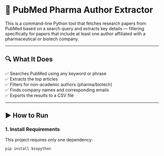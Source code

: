 # 📘 PubMed Pharma Author Extractor

This is a command-line Python tool that fetches research papers from PubMed based on a search query and extracts key details — filtering specifically for papers that include at least one author affiliated with a pharmaceutical or biotech company.

---

## 🔍 What It Does

✅ Searches PubMed using any keyword or phrase  
✅ Extracts the top articles  
✅ Filters for non-academic authors (pharma/biotech)  
✅ Finds company names and corresponding emails  
✅ Exports the results to a CSV file

---

## ▶️ How to Run

### 1. Install Requirements

This project requires only one dependency:

```bash
pip install biopython
